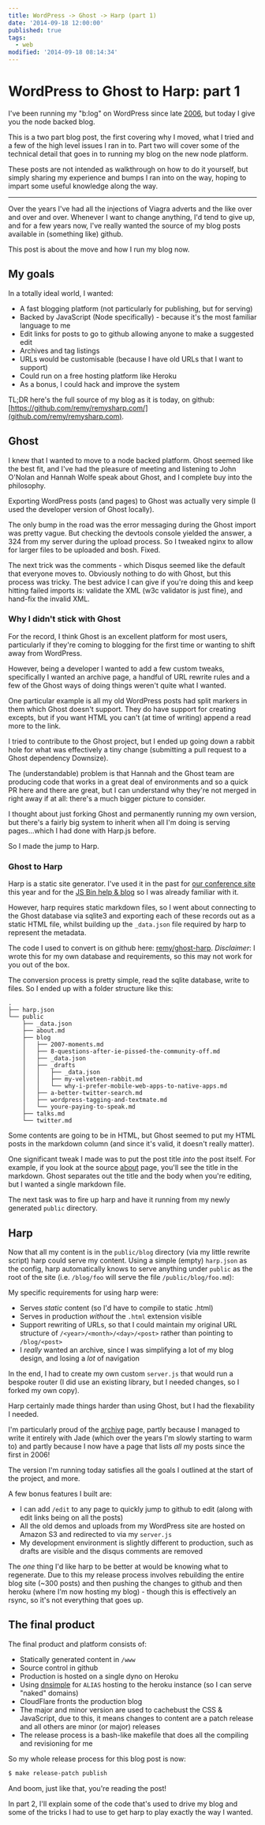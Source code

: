 ```yaml
---
title: WordPress -> Ghost -> Harp (part 1)
date: '2014-09-18 12:00:00'
published: true
tags:
  - web
modified: '2014-09-18 08:14:34'
---
```

# WordPress to Ghost to Harp: part 1

I've been running my "b:log" on WordPress since late [2006](/2006), but today I give you the node backed blog.

This is a two part blog post, the first covering why I moved, what I tried and a few of the high level issues I ran in to. Part two will cover some of the technical detail that goes in to running my blog on the new node platform.

These posts are not intended as walkthrough on how to do it yourself, but simply sharing my experience and bumps I ran into on the way, hoping to impart some useful knowledge along the way.

<!--more-->

---

Over the years I've had all the injections of Viagra adverts and the like over and over and over. Whenever I want to change anything, I'd tend to give up, and for a few years now, I've really wanted the source of my blog posts available in (something like) github.

This post is about the move and how I run my blog now.

## My goals

In a totally ideal world, I wanted:

- A fast blogging platform (not particularly for publishing, but for serving)
- Backed by JavaScript (Node specifically) - because it's the most familiar language to me
- Edit links for posts to go to github allowing anyone to make a suggested edit
- Archives and tag listings
- URLs would be customisable (because I have old URLs that I want to support)
- Could run on a free hosting platform like Heroku
- As a bonus, I could hack and improve the system

TL;DR here's the full source of my blog as it is today, on github: [https://github.com/remy/remysharp.com/](github.com/remy/remysharp.com).

## Ghost

I knew that I wanted to move to a node backed platform. Ghost seemed like the best fit, and I've had the pleasure of meeting and listening to John O'Nolan and Hannah Wolfe speak about Ghost, and I complete buy into the philosophy.

Exporting WordPress posts (and pages) to Ghost was actually very simple (I used the developer version of Ghost locally).

The only bump in the road was the error messaging during the Ghost import was pretty vague. But checking the devtools console yielded the answer, a 324 from my server during the upload process. So I tweaked nginx to allow for larger files to be uploaded and bosh. Fixed.

The next trick was the comments - which Disqus seemed like the default that everyone moves to. Obviously nothing to do with Ghost, but this process was tricky. The best advice I can give if you're doing this and keep hitting failed imports is: validate the XML (w3c validator is just fine), and hand-fix the invalid XML.

### Why I didn't stick with Ghost

For the record, I think Ghost is an excellent platform for most users, particularly if they're coming to blogging for the first time or wanting to shift away from WordPress.

However, being a developer I wanted to add a few custom tweaks, specifically I wanted an archive page, a handful of URL rewrite rules and a few of the Ghost ways of doing things weren't quite what I wanted.

One particular example is all my old WordPress posts had split markers in them which Ghost doesn't support. They do have support for creating excepts, but if you want HTML you can't (at time of writing) append a read more to the link.

I tried to contribute to the Ghost project, but I ended up going down a rabbit hole for what was effectively a tiny change (submitting a pull request to a Ghost dependency Downsize).

The (understandable) problem is that Hannah and the Ghost team are producing code that works in a great deal of environments and so a quick PR here and there are great, but I can understand why they're not merged in right away if at all: there's a much bigger picture to consider.

I thought about just forking Ghost and permanently running my own version, but there's a fairly big system to inherit when all I'm doing is serving pages...which I had done with Harp.js before.

So I made the jump to Harp.

### Ghost to Harp

Harp is a static site generator. I've used it in the past for [our conference site](http://2014.full-frontal.org) this year and for the [JS Bin help & blog](https://jsbin.com/help) so I was already familiar with it.

However, harp requires static markdown files, so I went about connecting to the Ghost database via sqlite3 and exporting each of these records out as a static HTML file, whilst building up the `_data.json` file required by harp to represent the metadata.

The code I used to convert is on github here: [remy/ghost-harp](https://github.com/remy/ghost-harp). *Disclaimer*: I wrote this for my own database and requirements, so this may not work for you out of the box.

The conversion process is pretty simple, read the sqlite database, write to files. So I ended up with a folder structure like this:

```nohighlight
.
├── harp.json
└── public
    ├── _data.json
    ├── about.md
    ├── blog
    │   ├── 2007-moments.md
    │   ├── 8-questions-after-ie-pissed-the-community-off.md
    │   ├── _data.json
    │   ├── _drafts
    │   │   ├── _data.json
    │   │   ├── my-velveteen-rabbit.md
    │   │   └── why-i-prefer-mobile-web-apps-to-native-apps.md
    │   ├── a-better-twitter-search.md
    │   ├── wordpress-tagging-and-textmate.md
    │   └── youre-paying-to-speak.md
    ├── talks.md
    └── twitter.md
```

Some contents are going to be in HTML, but Ghost seemed to put my HTML posts in the markdown column (and since it's valid, it doesn't really matter).

One significant tweak I made was to put the post title *into* the post itself. For example, if you look at the source [about](https://github.com/remy/remysharp.com/blob/master/public/about.md) page, you'll see the title in the markdown. Ghost separates out the title and the body when you're editing, but I wanted a single markdown file.

The next task was to fire up harp and have it running from my newly generated `public` directory.

## Harp

Now that all my content is in the `public/blog` directory (via my little rewrite script) harp could serve my content. Using a simple (empty) `harp.json` as the config, harp automatically knows to serve anything under `public` as the root of the site (i.e. `/blog/foo` will serve the file `/public/blog/foo.md`):

My specific requirements for using harp were:

- Serves *static* content (so I'd have to compile to static .html)
- Serves in production *without* the `.html` extension visible
- Support rewriting of URLs, so that I could maintain my original URL structure of `/<year>/<month>/<day>/<post>` rather than pointing to `/blog/<post>`
- I *really* wanted an archive, since I was simplifying a lot of my blog design, and losing a *lot* of navigation

In the end, I had to create my own custom `server.js` that would run a bespoke router (I did use an existing library, but I needed changes, so I forked my own copy).

Harp certainly made things harder than using Ghost, but I had the flexability I needed.

I'm particularly proud of the [archive](/archive) page, partly because I managed to write it entirely with Jade (which over the years I'm slowly starting to warm to) and partly because I now have a page that lists *all* my posts since the first in 2006!

The version I'm running today satisfies all the goals I outlined at the start of the project, and more.

A few bonus features I built are:

- I can add `/edit` to any page to quickly jump to github to edit (along with edit links being on all the posts)
- All the old demos and uploads from my WordPress site are hosted on Amazon S3 and redirected to via my `server.js`
- My development environment is slightly different to production, such as drafts are visible and the disqus comments are removed

The *one* thing I'd like harp to be better at would be knowing what to regenerate. Due to this my release process involves rebuilding the entire blog site (~300 posts) and then pushing the changes to github and then heroku (where I'm now hosting my blog) - though this is effectively an rsync, so it's not everything that goes up.

## The final product

The final product and platform consists of:

- Statically generated content in `/www`
- Source control in github
- Production is hosted on a single dyno on Heroku
- Using [dnsimple](https://dnsimple.com/r/5bc02f2ef8976f) for `ALIAS` hosting to the heroku instance (so I can serve "naked" domains)
- CloudFlare fronts the production blog
- The major and minor version are used to cachebust the CSS & JavaScript, due to this, it means changes to content are a patch release and all others are minor (or major) releases
- The release process is a bash-like makefile that does all the compiling and revisioning for me

So my whole release process for this blog post is now:

```bash
$ make release-patch publish
```

And boom, just like that, you're reading the post!

In part 2, I'll explain some of the code that's used to drive my blog and some of the tricks I had to use to get harp to play exactly the way I wanted.

